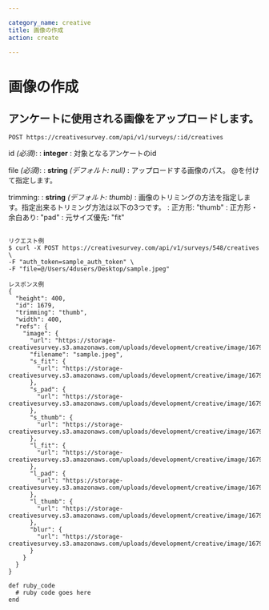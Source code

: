 ```yaml
---

category_name: creative
title: 画像の作成
action: create

---
```


# 画像の作成

## アンケートに使用される画像をアップロードします。

`POST https://creativesurvey.com/api/v1/surveys/:id/creatives`

id _(必須)_:
: __integer__
: 対象となるアンケートのid

file _(必須)_:
: __string__ _(デフォルト: null)_
: アップロードする画像のパス。 @を付けて指定します。

trimming:
: __string__ _(デフォルト: thumb)_
: 画像のトリミングの方法を指定します。指定出来るトリミング方法は以下の3つです。
: 正方形: "thumb"
: 正方形・余白あり: "pad"
: 元サイズ優先: "fit"

~~~

リクエスト例
$ curl -X POST https://creativesurvey.com/api/v1/surveys/548/creatives \
-F "auth_token=sample_auth_token" \
-F "file=@/Users/4dusers/Desktop/sample.jpeg"

レスポンス例
{
  "height": 400,
  "id": 1679,
  "trimming": "thumb",
  "width": 400,
  "refs": {
    "image": {
      "url": "https://storage-creativesurvey.s3.amazonaws.com/uploads/development/creative/image/1679/sample.jpeg",
      "filename": "sample.jpeg",
      "s_fit": {
        "url": "https://storage-creativesurvey.s3.amazonaws.com/uploads/development/creative/image/1679/s_fit_sample.jpeg"
      },
      "s_pad": {
        "url": "https://storage-creativesurvey.s3.amazonaws.com/uploads/development/creative/image/1679/s_pad_sample.jpeg"
      },
      "s_thumb": {
        "url": "https://storage-creativesurvey.s3.amazonaws.com/uploads/development/creative/image/1679/s_thumb_sample.jpeg"
      },
      "l_fit": {
        "url": "https://storage-creativesurvey.s3.amazonaws.com/uploads/development/creative/image/1679/l_fit_sample.jpeg"
      },
      "l_pad": {
        "url": "https://storage-creativesurvey.s3.amazonaws.com/uploads/development/creative/image/1679/l_pad_sample.jpeg"
      },
      "l_thumb": {
        "url": "https://storage-creativesurvey.s3.amazonaws.com/uploads/development/creative/image/1679/l_thumb_sample.jpeg"
      },
      "blur": {
        "url": "https://storage-creativesurvey.s3.amazonaws.com/uploads/development/creative/image/1679/blur_sample.jpeg"
      }
    }
  }
}

~~~

 
~~~
def ruby_code
  # ruby code goes here
end
~~~

　
　
